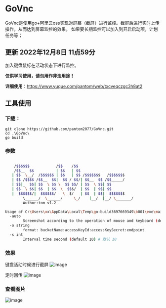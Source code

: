 ﻿# GoVnc

GoVnc是使用go+阿里云oss实现对屏幕（截屏）进行监控。截屏后进行实时上传操作，从而达到屏幕监控的效果。
如果要长期监控可以加入到开启启动项，计划任务等；

## 更新 2022年12月8日 11点59分
加入键盘鼠标在活动状态下进行监控。

**仅供学习使用，请勿用作非法用途！**

**详细使用**：https://www.yuque.com/pantom/web/txcveqczgc3h8at2

## 工具使用

### 下载：
```
git clone https://github.com/pantom2077/GoVnc.git
cd .\GoVnc\
go build
```

### 参数

```bash

    /$$$$$$            /$$    /$$
    /$$__  $$          | $$   | $$
   | $$  \__/  /$$$$$$ | $$   | $$ /$$$$$$$   /$$$$$$$
   | $$ /$$$$ /$$__  $$|  $$ / $$/| $$__  $$ /$$_____/
   | $$|_  $$| $$  \ $$ \  $$ $$/ | $$  \ $$| $$      
   | $$  \ $$| $$  | $$  \  $$$/  | $$  | $$| $$      
   |  $$$$$$/|  $$$$$$/   \  $/   | $$  | $$|  $$$$$$$
        \______/  \______/     \_/    |__/  |__/ \_______/
        Author:tom v1.2

Usage of C:\Users\xx\AppData\Local\Temp\go-build3697669349\b001\exe\main.exe:
  -auto
        Screenshot according to the operation of mouse and keyboard (default true) #默认开启
  -o string
        format: bucketName:accessKeyId:accessKeySecret:endpoint
  -s int
        Interval time second (default 10) # 默认 10
```

### 效果
键盘活动时候进行截屏
![image](https://user-images.githubusercontent.com/118233720/206353777-86b24c79-a547-4880-ad79-5c9b8aa16ef4.png)

定时回传
![image](https://user-images.githubusercontent.com/118233720/206353989-06733f60-b76c-41c5-8434-7f4f11311bbe.png)


### 查看图片

![image](https://user-images.githubusercontent.com/118233720/206354074-9741a285-abf1-4913-86d5-a48e22b0c76a.png)

